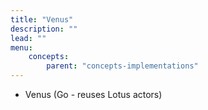 ```yaml
---
title: "Venus"
description: ""
lead: ""
menu:
    concepts:
        parent: "concepts-implementations"
---
```


- Venus (Go - reuses Lotus actors)
